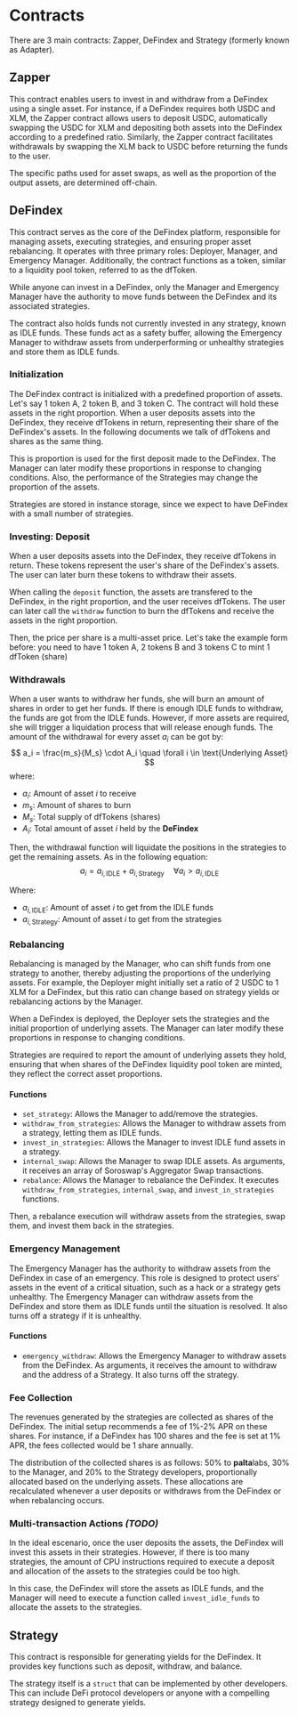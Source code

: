 # Contracts

There are 3 main contracts: Zapper, DeFindex and Strategy (formerly known as Adapter). 

## Zapper
This contract enables users to invest in and withdraw from a DeFindex using a single asset. For instance, if a DeFindex requires both USDC and XLM, the Zapper contract allows users to deposit USDC, automatically swapping the USDC for XLM and depositing both assets into the DeFindex according to a predefined ratio. Similarly, the Zapper contract facilitates withdrawals by swapping the XLM back to USDC before returning the funds to the user.

The specific paths used for asset swaps, as well as the proportion of the output assets, are determined off-chain.

## DeFindex
This contract serves as the core of the DeFindex platform, responsible for managing assets, executing strategies, and ensuring proper asset rebalancing. It operates with three primary roles: Deployer, Manager, and Emergency Manager. Additionally, the contract functions as a token, similar to a liquidity pool token, referred to as the dfToken.

While anyone can invest in a DeFindex, only the Manager and Emergency Manager have the authority to move funds between the DeFindex and its associated strategies.

The contract also holds funds not currently invested in any strategy, known as IDLE funds. These funds act as a safety buffer, allowing the Emergency Manager to withdraw assets from underperforming or unhealthy strategies and store them as IDLE funds.

### Initialization
The DeFindex contract is initialized with a predefined proportion of assets. Let's say 1 token A, 2 token B, and 3 token C. The contract will hold these assets in the right proportion. When a user deposits assets into the DeFindex, they receive dfTokens in return, representing their share of the DeFindex's assets. In the following documents we talk of dfTokens and shares as the same thing.

This is proportion is used for the first deposit made to the DeFindex. The Manager can later modify these proportions in response to changing conditions. Also, the performance of the Strategies may change the proportion of the assets.

Strategies are stored in instance storage, since we expect to have DeFindex with a small number of strategies. 

### Investing: Deposit
When a user deposits assets into the DeFindex, they receive dfTokens in return. These tokens represent the user's share of the DeFindex's assets. The user can later burn these tokens to withdraw their assets.

When calling the `deposit` function, the assets are transfered to the DeFindex, in the right proportion, and the user receives dfTokens. The user can later call the `withdraw` function to burn the dfTokens and receive the assets in the right proportion.

Then, the price per share is a multi-asset price. Let's take the example form before: you need to have 1 token A, 2 tokens B and 3 tokens C to mint 1 dfToken (share)

### Withdrawals
When a user wants to withdraw her funds, she will burn an amount of shares in order to get her funds. 
If there is enough IDLE funds to withdraw, the funds are got from the IDLE funds. However, if more assets are required, she will trigger a liquidation process that will release enough funds.
The amount of the withdrawal for every asset $a_i$ can be got by:
$$
a_i = \frac{m_s}{M_s} \cdot A_i \quad \forall i \in \text{Underlying Asset}
$$
where:
- $a_i$: Amount of asset $i$ to receive
- $m_s$: Amount of shares to burn
- $M_s$: Total supply of dfTokens (shares)
- $A_i$: Total amount of asset $i$ held by the **DeFindex**

Then, the withdrawal function will liquidate the positions in the strategies to get the remaining assets. As in the following equation:
$$
a_i = a_{i, \text{IDLE}} + a_{i, \text{Strategy}} \quad \forall a_i>a_{i, \text{IDLE}}
$$

Where:
- $a_{i, \text{IDLE}}$: Amount of asset $i$ to get from the IDLE funds
- $a_{i, \text{Strategy}}$: Amount of asset $i$ to get from the strategies

### Rebalancing
Rebalancing is managed by the Manager, who can shift funds from one strategy to another, thereby adjusting the proportions of the underlying assets. For example, the Deployer might initially set a ratio of 2 USDC to 1 XLM for a DeFindex, but this ratio can change based on strategy yields or rebalancing actions by the Manager.

When a DeFindex is deployed, the Deployer sets the strategies and the initial proportion of underlying assets. The Manager can later modify these proportions in response to changing conditions.

Strategies are required to report the amount of underlying assets they hold, ensuring that when shares of the DeFindex liquidity pool token are minted, they reflect the correct asset proportions.
#### Functions
- `set_strategy`: Allows the Manager to add/remove the strategies.
- `withdraw_from_strategies`: Allows the Manager to withdraw assets from a strategy, letting them as IDLE funds.
- `invest_in_strategies`: Allows the Manager to invest IDLE fund assets in a strategy.
- `internal_swap`: Allows the Manager to swap IDLE assets. As arguments, it receives an array of Soroswap's Aggregator Swap transactions.
- `rebalance`: Allows the Manager to rebalance the DeFindex. It executes `withdraw_from_strategies`, `internal_swap`, and `invest_in_strategies` functions.

Then, a rebalance execution will withdraw assets from the strategies, swap them, and invest them back in the strategies.

### Emergency Management
The Emergency Manager has the authority to withdraw assets from the DeFindex in case of an emergency. This role is designed to protect users' assets in the event of a critical situation, such as a hack or a strategy gets unhealthy. The Emergency Manager can withdraw assets from the DeFindex and store them as IDLE funds until the situation is resolved. It also turns off a strategy if it is unhealthy.

#### Functions
- `emergency_withdraw`: Allows the Emergency Manager to withdraw assets from the DeFindex. As arguments, it receives the amount to withdraw and the address of a Strategy. It also turns off the strategy.


### Fee Collection
The revenues generated by the strategies are collected as shares of the DeFindex. The initial setup recommends a fee of 1%-2% APR on these shares. For instance, if a DeFindex has 100 shares and the fee is set at 1% APR, the fees collected would be 1 share annually.

The distribution of the collected shares is as follows: 50% to **palta**labs, 30% to the Manager, and 20% to the Strategy developers, proportionally allocated based on the underlying assets. These allocations are recalculated whenever a user deposits or withdraws from the DeFindex or when rebalancing occurs.

### Multi-transaction Actions _(TODO)_

In the ideal escenario, once the user deposits the assets, the DeFindex will invest this assets in their strategies. However, if there is too many strategies, the amount of CPU instructions required to execute a deposit and allocation of the assets to the strategies could be too high.

In this case, the DeFindex will store the assets as IDLE funds, and the Manager will need to execute a function called `invest_idle_funds` to allocate the assets to the strategies.

<!-- ### Functions
- `deposit`: Allows users to deposit assets into the DeFindex.
- `withdraw`: Allows users to withdraw assets from the DeFindex.
- `balance`: Returns the balance of the DeFindex.
- `initialize`: Initializes the DeFindex with the initial strategies and proportions.
- `emergencyWithdraw`: Allows the Emergency Manager to withdraw assets from the DeFindex.

### Variables
- `strategies`: An array of strategies.
- `strategyBalances`: A mapping of the strategy balances. -->

## Strategy
This contract is responsible for generating yields for the DeFindex. It provides key functions such as deposit, withdraw, and balance.

The strategy itself is a `struct` that can be implemented by other developers. This can include DeFi protocol developers or anyone with a compelling strategy designed to generate yields.